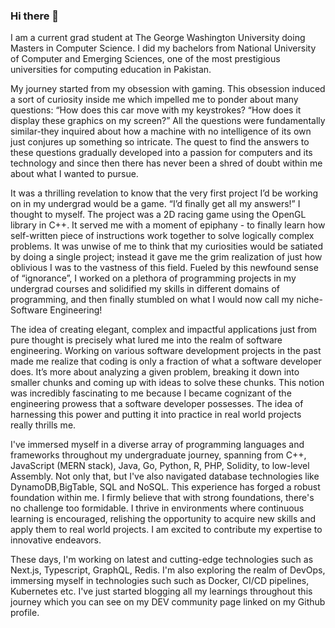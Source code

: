 ### Hi there 👋

I am a current grad student at The George Washington University doing Masters in Computer Science. I did my bachelors from National University of Computer and Emerging Sciences, one of the most prestigious universities for computing education in Pakistan.

My journey started from my obsession with gaming. This obsession induced a sort of curiosity inside me which impelled me to ponder about many questions: “How does this car move with my keystrokes? “How does it display these graphics on my screen?” All the questions were fundamentally similar-they inquired about how a machine with no intelligence of its own just conjures up something so intricate. The quest to find the answers to these questions gradually developed into a passion for computers and its technology and since then there has never been a shred of doubt within me about what I wanted to pursue. 

It was a thrilling revelation to know that the very first project I’d be working on in my undergrad would be a game. “I’d finally get all my answers!” I thought to myself. The project was a 2D racing game using the OpenGL library in C++. It served me with a moment of epiphany - to finally learn how self-written piece of instructions work together to solve logically complex problems. It was unwise of me to think that my curiosities would be satiated by doing a single project; instead it gave me the grim realization of just how oblivious I was to the vastness of this field. Fueled by this newfound sense of “ignorance”, I worked on a plethora of programming projects in my undergrad courses and solidified my skills in different domains of programming, and then finally stumbled on what I would now call my niche- Software Engineering! 

The idea of creating elegant, complex and impactful applications just from pure thought is precisely what lured me into the realm of software engineering. Working on various software development projects in the past made me realize that coding is only a fraction of what a software developer does. It’s more about analyzing a given problem, breaking it down into smaller chunks and coming up with ideas to solve these chunks. This notion was incredibly fascinating to me because I became cognizant of the engineering prowess that a software developer possesses. The idea of harnessing this power and putting it into practice in real world projects really thrills me.

I've immersed myself in a diverse array of programming languages and frameworks throughout my undergraduate journey, spanning from C++, JavaScript (MERN stack), Java, Go, Python, R, PHP, Solidity, to low-level Assembly. Not only that, but I've also navigated database technologies like DynamoDB,BigTable, SQL and NoSQL. This experience has forged a robust foundation within me. I firmly believe that with strong foundations, there's no challenge too formidable. I thrive in environments where continuous learning is encouraged, relishing the opportunity to acquire new skills and apply them to real world projects. I am excited to contribute my expertise to innovative endeavors.

These days, I'm working on latest and cutting-edge technologies such as Next.js, Typescript, GraphQL, Redis. I'm also exploring the realm of DevOps, immersing myself in technologies such such as Docker, CI/CD pipelines, Kubernetes etc. I've just started blogging all my learnings throughout this journey which you can see on my DEV community page linked on my Github profile. 
